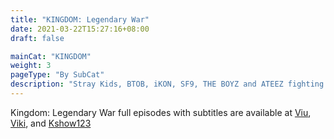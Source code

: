 ```yaml
---
title: "KINGDOM: Legendary War"
date: 2021-03-22T15:27:16+08:00
draft: false

mainCat: "KINGDOM"
weight: 3
pageType: "By SubCat"
description: "Stray Kids, BTOB, iKON, SF9, THE BOYZ and ATEEZ fighting for the crown showing performances according to the theme"
---
```

Kingdom: Legendary War full episodes with subtitles are available at [Viu](https://www.viu.com/ott/ph/en-us/vod/349457/Kingdom-Legendary-War-2021), [Viki](https://www.viki.com/tv/37746c-kingdom-legendary-war), and [Kshow123](http://kshow123.net/show/kingdom-legendary-war/)
